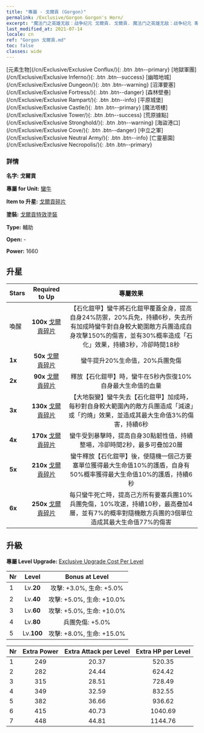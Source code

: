 ```yaml
---
title: "專屬 - 戈爾貢 (Gorgon)"
permalink: /Exclusive/Gorgon Gorgon's Horn/
excerpt: "魔法门之英雄无敌：战争纪元 戈爾貢. 戈爾貢. 魔法门之英雄无敌：战争纪元 專屬 戈爾貢. 蠻牛 專屬."
last_modified_at: 2021-07-14
locale: cn
ref: "Gorgon 戈爾貢.md"
toc: false
classes: wide
---
```

 [元素生物](/cn/Exclusive/Exclusive Conflux/){: .btn .btn--primary} [地獄軍團](/cn/Exclusive/Exclusive Inferno/){: .btn .btn--success} [幽暗地城](/cn/Exclusive/Exclusive Dungeon/){: .btn .btn--warning} [沼澤要塞](/cn/Exclusive/Exclusive Fortress/){: .btn .btn--danger} [森林壁壘](/cn/Exclusive/Exclusive Rampart/){: .btn .btn--info} [平原城堡](/cn/Exclusive/Exclusive Castle/){: .btn .btn--primary} [魔法塔樓](/cn/Exclusive/Exclusive Tower/){: .btn .btn--success} [荒原據點](/cn/Exclusive/Exclusive Stronghold/){: .btn .btn--warning} [海盜港口](/cn/Exclusive/Exclusive Cove/){: .btn .btn--danger} [中立之軍](/cn/Exclusive/Exclusive Neutral Army/){: .btn .btn--info} [亡靈墓園](/cn/Exclusive/Exclusive Necropolis/){: .btn .btn--primary} 

### 詳情
 **名字: 戈爾貢** 

 **專屬 for Unit:** [蠻牛](/cn/units/Gorgon/) 

 **Item to 升星:** [戈爾貢碎片](/cn/Items/con_995/)

 **塗裝:** [戈爾貢特效塗裝](/cn/Items/con_663/)

 **Type:** 輔助

 **Open:** -

 **Power:** 1660

## 升星

  |     Stars    |  Required to Up | 專屬效果 |
  |:-------------|:---------------:|:---------------:|
  |  喚醒  | **100x** [戈爾貢碎片](/cn/Items/con_995/) | 【石化鎧甲】蠻牛將石化鎧甲覆蓋全身，提高自身24%防禦，20%兵免，持續6秒，失去所有加成時蠻牛對自身較大範圍敵方兵團造成自身攻擊150%的傷害，並有30%概率造成「石化」效果，持續3秒，冷卻時間18秒 |
  | **1x** <i class="fas fa-star"/> | **50x** [戈爾貢碎片](/cn/Items/con_995/) | 蠻牛提升20%生命值，20%兵團免傷 |
  | **2x** <i class="fas fa-star"/> | **90x** [戈爾貢碎片](/cn/Items/con_995/) | 釋放【石化鎧甲】時，蠻牛在5秒內恢復10%自身最大生命值的血量 |
  | **3x** <i class="fas fa-star"/> | **130x** [戈爾貢碎片](/cn/Items/con_995/) | 【大地裂變】蠻牛失去【石化鎧甲】加成時，每秒對自身較大範圍內的敵方兵團造成「減速」或「灼燒」效果，並造成其最大生命值3%的傷害，持續6秒 |
  | **4x** <i class="fas fa-star"/> | **170x** [戈爾貢碎片](/cn/Items/con_995/) | 蠻牛受到暴擊時，提高自身30點韌性值，持續整場，冷卻時間2秒，最多可疊加20層 |
  | **5x** <i class="fas fa-star"/> | **210x** [戈爾貢碎片](/cn/Items/con_995/) | 蠻牛釋放【石化鎧甲】後，使隨機一個己方要塞單位獲得最大生命值10%的護盾，自身有50%概率獲得最大生命值10%的護盾，持續6秒 |
  | **6x** <i class="fas fa-star"/> | **250x** [戈爾貢碎片](/cn/Items/con_995/) | 每只蠻牛死亡時，提高己方所有要塞兵團10%兵團免傷，10%攻速，持續10秒，最高疊加4層，並有7%的概率對隨機敵方兵團的3個單位造成其最大生命值77%的傷害 |


## 升級
 **專屬 Level Upgrade:** [Exclusive Upgrade Cost Per Level](/Exclusive/ExclusiveUpgradeCostPerLevel/)

  |  Nr  |   Level  | Bonus at Level |
  |:-----|:--------:|:--------------:|
  | 1 | Lv.**20** | 攻擊: +3.0%, 生命: +5.0% |
  | 2 | Lv.**40** | 攻擊: +5.0%, 生命: +10.0% |
  | 3 | Lv.**60** | 攻擊: +5.0%, 生命: +10.0% |
  | 4 | Lv.**80** | 兵團免傷: +5.0% |
  | 5 | Lv.**100** | 攻擊: +8.0%, 生命: +15.0% |


  |  Nr  |  Extra Power | Extra Attack per Level | Extra HP per Level |
  |:-----|:--------:|:--------:|:--------:|
  | 1 | 249 | 20.37 | 520.35 |
  | 2 | 282 | 24.44 | 624.42 |
  | 3 | 315 | 28.51 | 728.49 |
  | 4 | 349 | 32.59 | 832.55 |
  | 5 | 382 | 36.66 | 936.62 |
  | 6 | 415 | 40.73 | 1040.69 |
  | 7 | 448 | 44.81 | 1144.76 |


